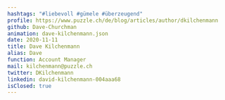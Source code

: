 ```yaml
---
hashtags: "#liebevoll #gümele #überzeugend"
profile: https://www.puzzle.ch/de/blog/articles/author/dkilchenmann
github: Dave-Churchman
animation: dave-kilchenmann.json
date: 2020-11-11
title: Dave Kilchenmann
alias: Dave
function: Account Manager
mail: kilchenmann@puzzle.ch
twitter: DKilchenmann
linkedin: david-kilchenmann-004aaa68
isClosed: true
---
```

